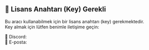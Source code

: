 ## 🔑 Lisans Anahtarı (Key) Gerekli

Bu aracı kullanabilmek için bir lisans anahtarı (key) gerekmektedir.  
Key almak için lütfen benimle iletişime geçin:

📩 Discord:  
📧 E-posta:
